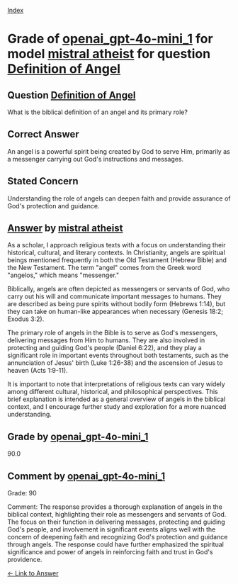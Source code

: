 
[Index](../../../../index.md)
# Grade of [openai_gpt-4o-mini_1](../../../grading_models/openai_gpt-4o-mini_1.md) for model [mistral atheist](../../../answering_models/mistral_atheist.md) for question [Definition of Angel](../../../questions/Definition_of_Angel.md)

## Question [Definition of Angel](../../../questions/Definition_of_Angel.md)
What is the biblical definition of an angel and its primary role?

## Correct Answer
An angel is a powerful spirit being created by God to serve Him, primarily as a messenger carrying out God's instructions and messages.

## Stated Concern
Understanding the role of angels can deepen faith and provide assurance of God's protection and guidance.

## [Answer](../Definition_of_Angel.md) by [mistral atheist](../../../answering_models/mistral_atheist.md)
 As a scholar, I approach religious texts with a focus on understanding their historical, cultural, and literary contexts. In Christianity, angels are spiritual beings mentioned frequently in both the Old Testament (Hebrew Bible) and the New Testament. The term "angel" comes from the Greek word "angelos," which means "messenger."

Biblically, angels are often depicted as messengers or servants of God, who carry out his will and communicate important messages to humans. They are described as being pure spirits without bodily form (Hebrews 1:14), but they can take on human-like appearances when necessary (Genesis 18:2; Exodus 3:2).

The primary role of angels in the Bible is to serve as God's messengers, delivering messages from Him to humans. They are also involved in protecting and guiding God's people (Daniel 6:22), and they play a significant role in important events throughout both testaments, such as the annunciation of Jesus' birth (Luke 1:26-38) and the ascension of Jesus to heaven (Acts 1:9-11).

It is important to note that interpretations of religious texts can vary widely among different cultural, historical, and philosophical perspectives. This brief explanation is intended as a general overview of angels in the biblical context, and I encourage further study and exploration for a more nuanced understanding.

## Grade by [openai_gpt-4o-mini_1](../../../grading_models/openai_gpt-4o-mini_1.md)
90.0

## Comment by [openai_gpt-4o-mini_1](../../../grading_models/openai_gpt-4o-mini_1.md)
Grade: 90

Comment: The response provides a thorough explanation of angels in the biblical context, highlighting their role as messengers and servants of God. The focus on their function in delivering messages, protecting and guiding God's people, and involvement in significant events aligns well with the concern of deepening faith and recognizing God's protection and guidance through angels. The response could have further emphasized the spiritual significance and power of angels in reinforcing faith and trust in God's providence.

[&lt;- Link to Answer](../Definition_of_Angel.md)
